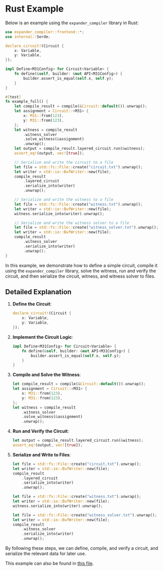 # Rust Example

Below is an example using the `expander_compiler` library in Rust:

```rust
use expander_compiler::frontend::*;
use internal::Serde;

declare_circuit!(Circuit {
    x: Variable,
    y: Variable,
});

impl Define<M31Config> for Circuit<Variable> {
    fn define(&self, builder: &mut API<M31Config>) {
        builder.assert_is_equal(self.x, self.y);
    }
}

#[test]
fn example_full() {
    let compile_result = compile(&Circuit::default()).unwrap();
    let assignment = Circuit::<M31> {
        x: M31::from(123),
        y: M31::from(123),
    };
    let witness = compile_result
        .witness_solver
        .solve_witness(&assignment)
        .unwrap();
    let output = compile_result.layered_circuit.run(&witness);
    assert_eq!(output, vec![true]);

    // Serialize and write the circuit to a file
    let file = std::fs::File::create("circuit.txt").unwrap();
    let writer = std::io::BufWriter::new(file);
    compile_result
        .layered_circuit
        .serialize_into(writer)
        .unwrap();

    // Serialize and write the witness to a file
    let file = std::fs::File::create("witness.txt").unwrap();
    let writer = std::io::BufWriter::new(file);
    witness.serialize_into(writer).unwrap();

    // Serialize and write the witness solver to a file
    let file = std::fs::File::create("witness_solver.txt").unwrap();
    let writer = std::io::BufWriter::new(file);
    compile_result
        .witness_solver
        .serialize_into(writer)
        .unwrap();
}
```

In this example, we demonstrate how to define a simple circuit, compile it using the `expander_compiler` library, solve the witness, run and verify the circuit, and then serialize the circuit, witness, and witness solver to files.

## Detailed Explanation

1. **Define the Circuit**:
    ```rust
    declare_circuit!(Circuit {
        x: Variable,
        y: Variable,
    });
    ```

2. **Implement the Circuit Logic**:
    ```rust
    impl Define<M31Config> for Circuit<Variable> {
        fn define(&self, builder: &mut API<M31Config>) {
            builder.assert_is_equal(self.x, self.y);
        }
    }
    ```

3. **Compile and Solve the Witness**:
    ```rust
    let compile_result = compile(&Circuit::default()).unwrap();
    let assignment = Circuit::<M31> {
        x: M31::from(123),
        y: M31::from(123),
    };
    let witness = compile_result
        .witness_solver
        .solve_witness(&assignment)
        .unwrap();
    ```

4. **Run and Verify the Circuit**:
    ```rust
    let output = compile_result.layered_circuit.run(&witness);
    assert_eq!(output, vec![true]);
    ```

5. **Serialize and Write to Files**:
    ```rust
    let file = std::fs::File::create("circuit.txt").unwrap();
    let writer = std::io::BufWriter::new(file);
    compile_result
        .layered_circuit
        .serialize_into(writer)
        .unwrap();

    let file = std::fs::File::create("witness.txt").unwrap();
    let writer = std::io::BufWriter::new(file);
    witness.serialize_into(writer).unwrap();

    let file = std::fs::File::create("witness_solver.txt").unwrap();
    let writer = std::io::BufWriter::new(file);
    compile_result
        .witness_solver
        .serialize_into(writer)
        .unwrap();
    ```

By following these steps, we can define, compile, and verify a circuit, and serialize the relevant data for later use.

This example can also be found in [this file](../expander_compiler/tests/example.rs).
